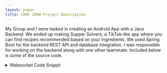 ```yaml
---
layout: paper
title: COMS 3090 Project Description
---
```


My Group and I were tasked in creating an Android App with a Java Backend. 
We ended up making Supper Solvers, a TikTok-like app where you can find recipes recommended based on your ingredients. We used Spring Boot for the backend REST API and database integration. I was responsible for working on the backend along with one other teammate. Included below is some of the source code.

<details>
    <summary>Websocket Code Snippit</summary>
    <pre style="background-color:#2d2d2d;color:#c678dd;padding:10px;border-radius:5px;overflow-x:auto;font-family:monospace;">
    else if (message.startsWith("[OPENUSER]")) {
        String chatHist = message.substring(11);
        sendMessageToPArticularUser(username, getUserHistory(chatHist, username));
    } 
    else if (message.startsWith("[OPENGROUP]")) {
        sendMessageToPArticularUser(username, getGroupHistory(groupID));
    } 
    else if (message.startsWith("[FRIEND]")) {
        if (usernameSessionMap.containsKey(message.substring(9))) {
            friendNotificationSend(message.substring(9));
        }
    }
    </pre>
</details>

    
